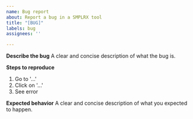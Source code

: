 ```yaml
---
name: Bug report
about: Report a bug in a SMPLRX tool
title: "[BUG]"
labels: bug
assignees: ''

---
```


**Describe the bug**
A clear and concise description of what the bug is.

**Steps to reproduce**
1. Go to '...'
2. Click on '...'
3. See error

**Expected behavior**
A clear and concise description of what you expected to happen.
